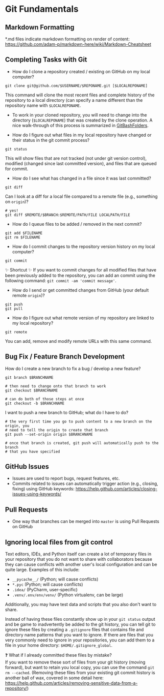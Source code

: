 # Git Fundamentals
## Markdown Formatting
\*.md files indicate markdown formatting on render of content: https://github.com/adam-p/markdown-here/wiki/Markdown-Cheatsheet

## Completing Tasks with Git
* How do I clone a repository created / existing on GitHub on my local computer?
```
git clone git@github.com/$USERNAME/$REPONAME.git [$LOCALREPONAME]
```
This command will clone the most recent files and complete history of the
repository to a local directory (can specify a name different than the
repository name with `$LOCALREPONAME`.

* To work in your cloned repository, you will need to change into the directory
  (`$LOCALREPONAME`) that was created by the clone operation.  A nice
  walk-through of this process is summarized in
  [GitBashFolders](GitBashFolders/GitBashFolders.md).

* How do I figure out what files in my local repository have changed or their status in the git commit process?
```
git status
```
This will show files that are not tracked (not under git version control),
modified (changed since last committed version), and files that are queued for
commit.
* How do I see what has changed in a file since it was last committed?
```
git diff
```
Can I look at a diff for a local file compared to a remote file (e.g.,
something on `origin`)?
```
# yes!
git diff $REMOTE/$BRANCH:$REMOTE/PATH/FILE LOCALPATH/FILE
```

* How do I queue files to be added / removed in the next commit?
```
git add $FILENAME
git rm $FILENAME
```
* How do I commit changes to the repository version history on my local computer?
```
git commit
```

:sparkles: Shortcut :sparkles: If you want to commit changes for all modified
files that have been previously added to the repository, you can add an commit
using the following command: `git commit -am 'commit message'`.

* How do I send or get committed changes from GitHub (your default remote `origin`)?
```
git push
git pull
```
* How do I figure out what remote version of my repository are linked to my local repository?
```
git remote
```
You can add, remove and modify remote URLs with this same command.

## Bug Fix / Feature Branch Development
How do I create a new branch to fix a bug / develop a new feature?
```
git branch $BRANCHNAME

# then need to change onto that branch to work
git checkout $BRANCHNAME

# can do both of those steps at once
git checkout -b $BRANCHNAME
```
I want to push a new branch to GitHub; what do I have to do?
```
# the very first time you go to push content to a new branch on the origin, you
# need to tell the origin to create that branch
git push --set-origin origin $BRANCHNAME

# once that branch is created, git push will automatically push to the branch
# that you have specified
```

## GitHub Issues
* Issues are used to report bugs, request features, etc.
* Commits related to issues can automatically trigger action (e.g., closing,
  fixing) using GitHub keywords:
  https://help.github.com/articles/closing-issues-using-keywords/

## Pull Requests
* One way that branches can be merged into `master` is using Pull Requests on GitHub

## Ignoring local files from git control
Text editors, IDEs, and Python itself can create a lot of temporary files in
your repository that you do not want to share with collaborators because they
can cause conflicts with another user's local configuration and can be quite
large.  Examples of this include:
* `__pycache__/` (Python; will cause conflicts)
* `*.pyc` (Python; will cause conflicts)
* `.idea/` (PyCharm, user-specific)
* `.venv/.env/env/venv/` (Python virtualenv, can be large)

Additionally, you may have test data and scripts that you also don't want to
share.  

Instead of having these files constantly show up in your `git status` output
and be game to inadvertently be added to the git history, you can tell git to
ignore these files by creating a `.gitignore` files that contains file and
directory name patterns that you want to ignore.  If there are files that you
very commonly need to ignore in your repositories, you can add them to a file
in your home directory: `$HOME/.gitignore_global`.

:question: What if I already committed these files by mistake?  
If you want to remove these sort of files from your git history (moving
forward), but want to retain you local copy, you can use the command `git rm
--cached`.  (Removing these files from your existing git commit history is
another ball of wax, covered in some detail here:
https://help.github.com/articles/removing-sensitive-data-from-a-repository/)
